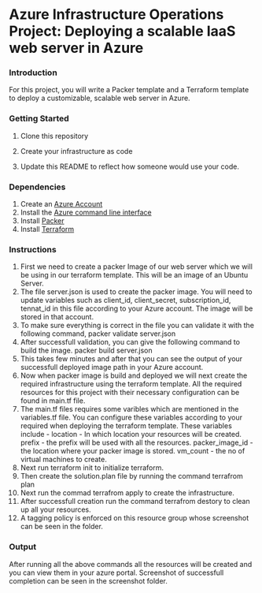 # Azure Infrastructure Operations Project: Deploying a scalable IaaS web server in Azure

### Introduction
For this project, you will write a Packer template and a Terraform template to deploy a customizable, scalable web server in Azure.

### Getting Started
1. Clone this repository

2. Create your infrastructure as code

3. Update this README to reflect how someone would use your code.

### Dependencies
1. Create an [Azure Account](https://portal.azure.com) 
2. Install the [Azure command line interface](https://docs.microsoft.com/en-us/cli/azure/install-azure-cli?view=azure-cli-latest)
3. Install [Packer](https://www.packer.io/downloads)
4. Install [Terraform](https://www.terraform.io/downloads.html)

### Instructions
1. First we need to create a packer Image of our web server which we will be using in our terraform template. This will be an image of an Ubuntu Server.
2. The file server.json is used to create the packer image. You will need to update variables such as client_id, client_secret, subscription_id, tennat_id in this file according to your Azure account. The image will be stored in that account.
3. To make sure everything is correct in the file you can validate it with the following command, 
     packer validate server.json
4. After successfull validation, you can give the following command to build the image.
      packer build server.json
5. This takes few minutes and after that you can see the output of your successfull deployed image path in your Azure account.
6. Now when packer image is build and deployed we will next create the required infrastructure using the terraform template. All the required resources for this                project with their necessary configuration can be found in main.tf file.
7. The main.tf files requires some varibles which are mentioned in the variables.tf file. You can configure these variables according to your required when deploying the terraform template. These variables include -
    location - In which location your resources will be created.
    prefix - the prefix will be used with all the resources.
    packer_image_id - the location where your packer image is stored.
    vm_count - the no of virtual machines to create.
8. Next run terraform init to initialize terraform.
9. Then create the solution.plan file by running the command terrafrom plan
10. Next run the commad terrafrom apply to create the infrastructure.
11. After successfull creation run the command terrafrom destory to clean up all your resources.
12. A tagging policy is enforced on this resource group whose screenshot can be seen in the folder.

### Output
After running all the above commands all the resources will be created and you can view them in your azure portal.
Screenshot of successfull completion can be seen in the screenshot folder.
